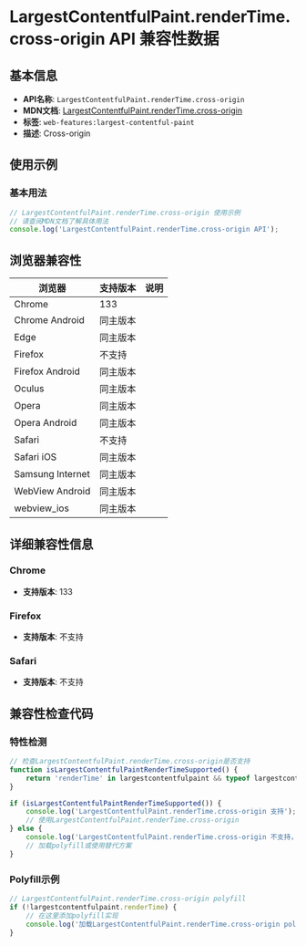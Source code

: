 # LargestContentfulPaint.renderTime.cross-origin API 兼容性数据

## 基本信息

- **API名称**: `LargestContentfulPaint.renderTime.cross-origin`
- **MDN文档**: [LargestContentfulPaint.renderTime.cross-origin](https://developer.mozilla.org/docs/Web/API/LargestContentfulPaint/renderTime#cross-origin_image_render_time)
- **标签**: `web-features:largest-contentful-paint`
- **描述**: Cross-origin

## 使用示例

### 基本用法

```javascript
// LargestContentfulPaint.renderTime.cross-origin 使用示例
// 请查阅MDN文档了解具体用法
console.log('LargestContentfulPaint.renderTime.cross-origin API');
```

## 浏览器兼容性

| 浏览器 | 支持版本 | 说明 |
|--------|----------|------|
| Chrome | 133 |  |
| Chrome Android | 同主版本 |  |
| Edge | 同主版本 |  |
| Firefox | 不支持 |  |
| Firefox Android | 同主版本 |  |
| Oculus | 同主版本 |  |
| Opera | 同主版本 |  |
| Opera Android | 同主版本 |  |
| Safari | 不支持 |  |
| Safari iOS | 同主版本 |  |
| Samsung Internet | 同主版本 |  |
| WebView Android | 同主版本 |  |
| webview_ios | 同主版本 |  |

## 详细兼容性信息

### Chrome

- **支持版本**: 133

### Firefox

- **支持版本**: 不支持

### Safari

- **支持版本**: 不支持

## 兼容性检查代码

### 特性检测

```javascript
// 检查LargestContentfulPaint.renderTime.cross-origin是否支持
function isLargestContentfulPaintRenderTimeSupported() {
    return 'renderTime' in largestcontentfulpaint && typeof largestcontentfulpaint.renderTime === 'function';
}

if (isLargestContentfulPaintRenderTimeSupported()) {
    console.log('LargestContentfulPaint.renderTime.cross-origin 支持');
    // 使用LargestContentfulPaint.renderTime.cross-origin
} else {
    console.log('LargestContentfulPaint.renderTime.cross-origin 不支持，需要polyfill');
    // 加载polyfill或使用替代方案
}
```

### Polyfill示例

```javascript
// LargestContentfulPaint.renderTime.cross-origin polyfill
if (!largestcontentfulpaint.renderTime) {
    // 在这里添加polyfill实现
    console.log('加载LargestContentfulPaint.renderTime.cross-origin polyfill');
}
```

